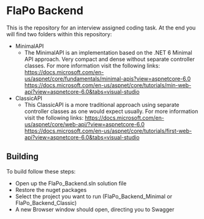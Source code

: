 # FlaPo Backend
This is the repository for an interview assigned coding task.
At the end you will find two folders within this repository: 
- MinimalAPI
	- The MinimalAPI is an implementation based on the .NET 6 Minimal API approach. Very compact and dense without separate controller classes. For more information visit the following links:
	https://docs.microsoft.com/en-us/aspnet/core/fundamentals/minimal-apis?view=aspnetcore-6.0
	https://docs.microsoft.com/en-us/aspnet/core/tutorials/min-web-api?view=aspnetcore-6.0&tabs=visual-studio
- ClassicAPI
	- This ClassicAPI is a more traditional approach using separate controller classes as one would expect usually. For more information visit the following links:
	https://docs.microsoft.com/en-us/aspnet/core/web-api/?view=aspnetcore-6.0
	https://docs.microsoft.com/en-us/aspnet/core/tutorials/first-web-api?view=aspnetcore-6.0&tabs=visual-studio

## Building
To build follow these steps: 
- Open up the FlaPo_Backend.sln solution file
- Restore the nuget packages
- Select the project you want to run (FlaPo_Backend_Minimal or FlaPo_Backend_Classic)
- A new Browser window should open, directing you to Swagger
